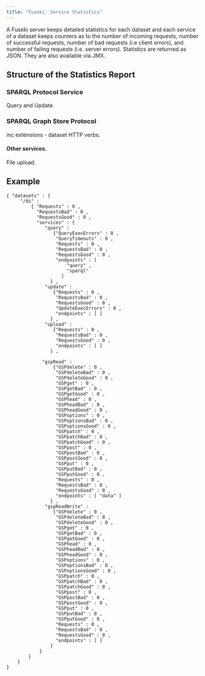 ```yaml
---
title: "Fuseki: Service Statistics"
---
```


A Fuseki server keeps detailed statistics for each dataset and each service
of a dataset keeps counters as to the number
of incoming requests, number of successful requests, number of bad requests
(i.e client errors), and number of failing requests (i.e. server errors).
Statistics are returned as JSON. They are also available via JMX.

## Structure of the Statistics Report

### SPARQL Protocol Service 

Query and Update

### SPARQL Graph Store Protocol

inc extensions - dataset HTTP verbs.

#### Other services.

File upload.

## Example

	{ "datasets" : {
		 "/ds" :
		     { "Requests" : 0 ,
	           "RequestsBad" : 0 ,
	           "RequestsGood" : 0 ,
	           "services" : {
 	              "query" :
	                 {"QueryExecErrors" : 0 ,
	                  "QueryTimeouts" : 0 ,
	                  "Requests" : 0 ,
	                  "RequestsBad" : 0 ,
	                  "RequestsGood" : 0 ,
	                  "endpoints" : [ 
	                      "query" ,
	                      "sparql"
	                    ]
	                } ,
	              "update" :
	                 {"Requests" : 0 ,
	                  "RequestsBad" : 0 ,
	                  "RequestsGood" : 0 ,
	                  "UpdateExecErrors" : 0 ,
	                  "endpoints" : [ ]
	                } ,
	              "upload" :
	                 {"Requests" : 0 ,
	                  "RequestsBad" : 0 ,
	                  "RequestsGood" : 0 ,
	                  "endpoints" : [ ]
	                } ,

	             "gspRead" :
	                 {"GSPdelete" : 0 ,
	                  "GSPdeleteBad" : 0 ,
	                  "GSPdeleteGood" : 0 ,
	                  "GSPget" : 0 ,
	                  "GSPgetBad" : 0 ,
	                  "GSPgetGood" : 0 ,
	                  "GSPhead" : 0 ,
	                  "GSPheadBad" : 0 ,
	                  "GSPheadGood" : 0 ,
	                  "GSPoptions" : 0 ,
	                  "GSPoptionsBad" : 0 ,
	                  "GSPoptionsGood" : 0 ,
	                  "GSPpatch" : 0 ,
	                  "GSPpatchBad" : 0 ,
	                  "GSPpatchGood" : 0 ,
	                  "GSPpost" : 0 ,
	                  "GSPpostBad" : 0 ,
	                  "GSPpostGood" : 0 ,
	                  "GSPput" : 0 ,
	                  "GSPputBad" : 0 ,
	                  "GSPputGood" : 0 ,
	                  "Requests" : 0 ,
	                  "RequestsBad" : 0 ,
	                  "RequestsGood" : 0 ,
	                  "endpoints" : [ "data" ]
	                } ,
	              "gspReadWrite" :
	                 {"GSPdelete" : 0 ,
	                  "GSPdeleteBad" : 0 ,
	                  "GSPdeleteGood" : 0 ,
	                  "GSPget" : 0 ,
	                  "GSPgetBad" : 0 ,
	                  "GSPgetGood" : 0 ,
	                  "GSPhead" : 0 ,
	                  "GSPheadBad" : 0 ,
	                  "GSPheadGood" : 0 ,
	                  "GSPoptions" : 0 ,
	                  "GSPoptionsBad" : 0 ,
	                  "GSPoptionsGood" : 0 ,
	                  "GSPpatch" : 0 ,
	                  "GSPpatchBad" : 0 ,
	                  "GSPpatchGood" : 0 ,
	                  "GSPpost" : 0 ,
	                  "GSPpostBad" : 0 ,
	                  "GSPpostGood" : 0 ,
	                  "GSPput" : 0 ,
	                  "GSPputBad" : 0 ,
	                  "GSPputGood" : 0 ,
	                  "Requests" : 0 ,
	                  "RequestsBad" : 0 ,
	                  "RequestsGood" : 0 ,
	                  "endpoints" : [ ]
	                }
	            }
	        }
	    }
	}
